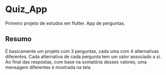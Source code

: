 # Quiz_App

Primeiro projeto de estudos em flutter. App de perguntas.

## Resumo

É basicamente um projeto com 3 perguntas, cada uma com 4 alternativas diferentes. Cada alternativa de cada pergunta tem um valor associado a si. Ao final das respostas, com base na somatória desses valores, uma mensagem diferentes é mostrada na tela.